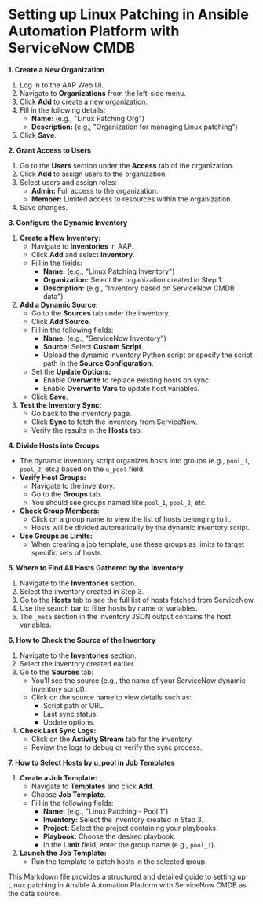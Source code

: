 # Setting up Linux Patching in Ansible Automation Platform with ServiceNow CMDB

**1. Create a New Organization**

1. Log in to the AAP Web UI.
2. Navigate to **Organizations** from the left-side menu.
3. Click **Add** to create a new organization.
4. Fill in the following details:
    * **Name:** (e.g., "Linux Patching Org")
    * **Description:** (e.g., "Organization for managing Linux patching")
5. Click **Save**.

**2. Grant Access to Users**

1. Go to the **Users** section under the **Access** tab of the organization.
2. Click **Add** to assign users to the organization.
3. Select users and assign roles:
    * **Admin:** Full access to the organization.
    * **Member:** Limited access to resources within the organization.
4. Save changes.

**3. Configure the Dynamic Inventory**

1. **Create a New Inventory:**
    * Navigate to **Inventories** in AAP.
    * Click **Add** and select **Inventory**.
    * Fill in the fields:
        * **Name:** (e.g., "Linux Patching Inventory")
        * **Organization:** Select the organization created in Step 1.
        * **Description:** (e.g., "Inventory based on ServiceNow CMDB data")
2. **Add a Dynamic Source:**
    * Go to the **Sources** tab under the inventory.
    * Click **Add Source**.
    * Fill in the following fields:
        * **Name:** (e.g., "ServiceNow Inventory")
        * **Source:** Select **Custom Script**.
        * Upload the dynamic inventory Python script or specify the script path in the **Source Configuration**.
    * Set the **Update Options:**
        * Enable **Overwrite** to replace existing hosts on sync.
        * Enable **Overwrite Vars** to update host variables.
    * Click **Save**.
3. **Test the Inventory Sync:**
    * Go back to the inventory page.
    * Click **Sync** to fetch the inventory from ServiceNow.
    * Verify the results in the **Hosts** tab.

**4. Divide Hosts into Groups**

* The dynamic inventory script organizes hosts into groups (e.g., `pool_1`, `pool_2`, etc.) based on the `u_pool` field.
* **Verify Host Groups:**
    * Navigate to the inventory.
    * Go to the **Groups** tab.
    * You should see groups named like `pool_1`, `pool_2`, etc.
* **Check Group Members:**
    * Click on a group name to view the list of hosts belonging to it.
    * Hosts will be divided automatically by the dynamic inventory script.
* **Use Groups as Limits:**
    * When creating a job template, use these groups as limits to target specific sets of hosts.

**5. Where to Find All Hosts Gathered by the Inventory**

1. Navigate to the **Inventories** section.
2. Select the inventory created in Step 3.
3. Go to the **Hosts** tab to see the full list of hosts fetched from ServiceNow.
4. Use the search bar to filter hosts by name or variables.
5. The `_meta` section in the inventory JSON output contains the host variables.

**6. How to Check the Source of the Inventory**

1. Navigate to the **Inventories** section.
2. Select the inventory created earlier.
3. Go to the **Sources** tab:
    * You’ll see the source (e.g., the name of your ServiceNow dynamic inventory script).
    * Click on the source name to view details such as:
        * Script path or URL.
        * Last sync status.
        * Update options.
4. **Check Last Sync Logs:**
    * Click on the **Activity Stream** tab for the inventory.
    * Review the logs to debug or verify the sync process.

**7. How to Select Hosts by u_pool in Job Templates**

1. **Create a Job Template:**
    * Navigate to **Templates** and click **Add**.
    * Choose **Job Template**.
    * Fill in the following fields:
        * **Name:** (e.g., "Linux Patching - Pool 1")
        * **Inventory:** Select the inventory created in Step 3.
        * **Project:** Select the project containing your playbooks.
        * **Playbook:** Choose the desired playbook.
        * In the **Limit** field, enter the group name (e.g., `pool_1`).
2. **Launch the Job Template:**
    * Run the template to patch hosts in the selected group.

This Markdown file provides a structured and detailed guide to setting up Linux patching in Ansible Automation Platform with ServiceNow CMDB as the data source.
